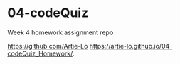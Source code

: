 # 04-codeQuiz
Week 4 homework assignment repo

https://github.com/Artie-Lo
https://artie-lo.github.io/04-codeQuiz_Homework/.

